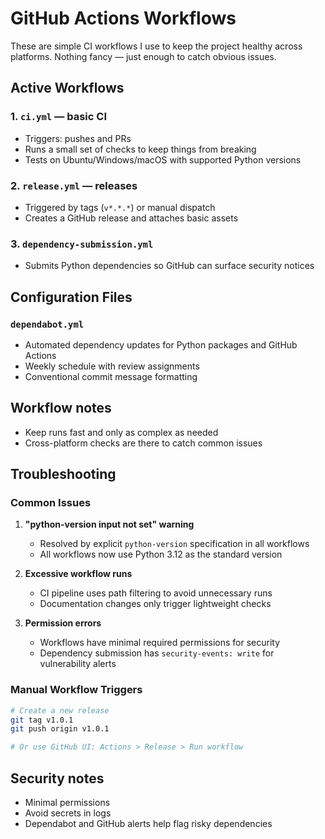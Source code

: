 # GitHub Actions Workflows

These are simple CI workflows I use to keep the project healthy across platforms. Nothing fancy — just enough to catch obvious issues.

## Active Workflows

### 1. `ci.yml` — basic CI
- Triggers: pushes and PRs
- Runs a small set of checks to keep things from breaking
- Tests on Ubuntu/Windows/macOS with supported Python versions

### 2. `release.yml` — releases
- Triggered by tags (`v*.*.*`) or manual dispatch
- Creates a GitHub release and attaches basic assets

### 3. `dependency-submission.yml`
- Submits Python dependencies so GitHub can surface security notices

## Configuration Files

### `dependabot.yml`
- Automated dependency updates for Python packages and GitHub Actions
- Weekly schedule with review assignments
- Conventional commit message formatting

## Workflow notes

- Keep runs fast and only as complex as needed
- Cross-platform checks are there to catch common issues

## Troubleshooting

### Common Issues

1. **"python-version input not set" warning**
   - Resolved by explicit `python-version` specification in all workflows
   - All workflows now use Python 3.12 as the standard version

2. **Excessive workflow runs**
   - CI pipeline uses path filtering to avoid unnecessary runs
   - Documentation changes only trigger lightweight checks

3. **Permission errors**
   - Workflows have minimal required permissions for security
   - Dependency submission has `security-events: write` for vulnerability alerts

### Manual Workflow Triggers

```bash
# Create a new release
git tag v1.0.1
git push origin v1.0.1

# Or use GitHub UI: Actions > Release > Run workflow
```

## Security notes

- Minimal permissions
- Avoid secrets in logs
- Dependabot and GitHub alerts help flag risky dependencies